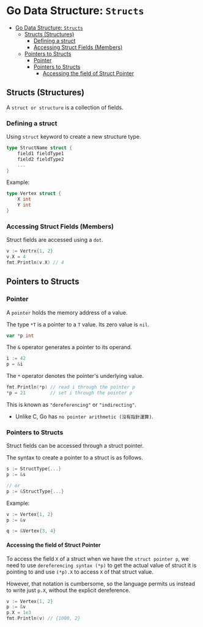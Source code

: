 # Go Data Structure: `Structs`

- [Go Data Structure: `Structs`](#go-data-structure-structs)
  - [Structs (Structures)](#structs-structures)
    - [Defining a struct](#defining-a-struct)
    - [Accessing Struct Fields (Members)](#accessing-struct-fields-members)
  - [Pointers to Structs](#pointers-to-structs)
    - [Pointer](#pointer)
    - [Pointers to Structs](#pointers-to-structs-1)
      - [Accessing the field of Struct Pointer](#accessing-the-field-of-struct-pointer)

## Structs (Structures)

A `struct or structure` is a collection of fields.

### Defining a struct

Using `struct` keyword to create a new structure type.

```go
type StructName struct {
    field1 fieldType1
    field2 fieldType2
    ...
}
```

Example:

```go
type Vertex struct {
    X int
    Y int
}
```

### Accessing Struct Fields (Members)

Struct fields are accessed using a `dot`.

```go
v := Vertrx{1, 2}
v.X = 4
fmt.Println(v.X) // 4
```

## Pointers to Structs

### Pointer

A `pointer` holds the memory address of a value.

The type `*T` is a pointer to a `T` value. Its zero value is `nil`.

```go
var *p int
```

The `&` operator generates a pointer to its operand.

```go
i := 42
p = &i
```

The `*` operator denotes the pointer's underlying value.

```go
fmt.Println(*p) // read i through the pointer p
*p = 21         // set i through the pointer p
```

This is known as `"dereferencing"` or `"indirecting"`.

- Unlike C, Go has `no pointer arithmetic (沒有指針運算)`.

### Pointers to Structs

Struct fields can be accessed through a struct pointer.

The syntax to create a pointer to a struct is as follows.

```go
s := StructType{...}
p := &s

// or
p := &StructType{...}
```

Example:

```go
v := Vertex{1, 2}
p := &v

q := &Vertex{3, 4}
```

#### Accessing the field of Struct Pointer

To access the field `X` of a struct when we have the `struct pointer p`, we need to use `dereferencing syntax (*p)` to get the actual value of struct it is pointing to and use `(*p).X` to access `X` of that struct value.

However, that notation is cumbersome, so the language permits us instead to write just `p.X`, without the explicit dereference.

```go
v := Vertex{1, 2}
p := &v
p.X = 1e3
fmt.Println(v) // {1000, 2}
```
